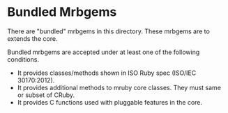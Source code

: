 Bundled Mrbgems
===============

There are "bundled" mrbgems in this directory. These mrbgems are to extends the core.

Bundled mrbgems are accepted under at least one of the following conditions.

* It provides classes/methods shown in ISO Ruby spec (ISO/IEC 30170:2012).
* It provides additional methods to mruby core classes. They must same or subset of CRuby.
* It provides C functions used with pluggable features in the core.
